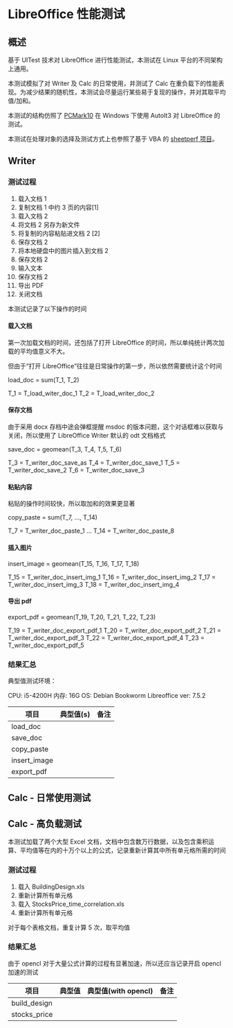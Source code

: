 
# LibreOffice 性能测试

## 概述

基于 UITest 技术对 LibreOffice 进行性能测试，本测试在 Linux 平台的不同架构上通用。

本测试模拟了对 Writer 及 Calc 的日常使用，并测试了 Calc 在重负载下的性能表现。为减少结果的随机性，本测试会尽量运行某些易于复现的操作，并对其取平均值/加和。

本测试的结构仿照了 [PCMark10](https://support.benchmarks.ul.com/support/solutions/folders/44001220280) 在 Windows 下使用 AutoIt3 对 LibreOffice 的测试。

本测试在处理对象的选择及测试方式上也参照了基于 VBA 的 [sheetperf 项目](https://github.com/dataspread/spreadsheet-benchmark)。

## Writer

### 测试过程

1. 载入文档 1
2. 复制文档 1 中约 3 页的内容[1]
3. 载入文档 2
4. 将文档 2 另存为新文件
5. 将复制的内容粘贴进文档 2 [2]
6. 保存文档 2
7. 将本地硬盘中的图片插入到文档 2
8. 保存文档 2
9. 输入文本
10. 保存文档 2
11. 导出 PDF
12. 关闭文档

本测试记录了以下操作的时间

#### 载入文档

第一次加载文档的时间，还包括了打开 LibreOffice 的时间，所以单纯统计两次加载的平均值意义不大。

但由于“打开 LibreOffice”往往是日常操作的第一步，所以依然需要统计这个时间

load_doc = sum(T_1, T_2)

T_1 = T_load_witer_doc_1
T_2 = T_load_writer_doc_2

#### 保存文档

由于采用 docx 存档中途会弹框提醒 msdoc 的版本问题，这个对话框难以获取与关闭，所以使用了 LibreOffice Writer 默认的 odt 文档格式

save_doc = geomean(T_3, T_4, T,5, T_6)

T_3 = T_writer_doc_save_as
T_4 = T_writer_doc_save_1
T_5 = T_writer_doc_save_2
T_6 = T_writer_doc_save_3

#### 粘贴内容

粘贴的操作时间较快，所以取加和的效果更显著

copy_paste = sum(T_7, ..., T_14)

T_7 = T_writer_doc_paste_1
...
T_14 = T_writer_doc_paste_8

#### 插入图片

insert_image = geomean(T_15, T_16, T_17, T_18)

T_15 = T_writer_doc_insert_img_1
T_16 = T_writer_doc_insert_img_2
T_17 = T_writer_doc_insert_img_3
T_18 = T_writer_doc_insert_img_4

#### 导出 pdf

export_pdf = geomean(T_19, T,20, T_21, T_22, T_23)

T_19 = T_writer_doc_export_pdf_1
T_20 = T_writer_doc_export_pdf_2
T_21 = T_writer_doc_export_pdf_3
T_22 = T_writer_doc_export_pdf_4
T_23 = T_writer_doc_export_pdf_5

### 结果汇总

典型值测试环境：

CPU:    i5-4200H
内存:   16G
OS:     Debian Bookworm
Libreoffice ver: 7.5.2

|项目|典型值(s)|备注|
|---|---|---|
|load_doc||
|save_doc||
|copy_paste||
|insert_image||
|export_pdf||

## Calc - 日常使用测试

## Calc - 高负载测试

本测试加载了两个大型 Excel 文档，文档中包含数万行数据，以及包含乘积运算、平均值等在内的十万个以上的公式，记录重新计算其中所有单元格所需的时间

### 测试过程

1. 载入 BuildingDesign.xls
2. 重新计算所有单元格
3. 载入 StocksPrice_time_correlation.xls
4. 重新计算所有单元格

对于每个表格文档，重复计算 5 次，取平均值

### 结果汇总

由于 opencl 对于大量公式计算的过程有显著加速，所以还应当记录开启 opencl 加速的测试

|项目|典型值|典型值(with opencl)|备注|
|---|---|---|---|
|build_design|||
|stocks_price|||
